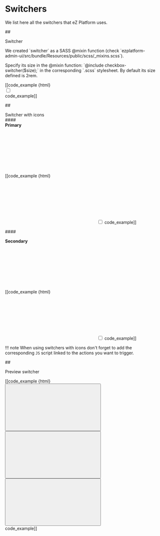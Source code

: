 # Switchers
We list here all the switchers that eZ Platform uses.

##<div class="mgt-3 header-line">Switcher</div>
<div class="ez-guidelines-switcher">
<p class="mgt-minus-3 mgb-3">We created `switcher` as a SASS @mixin function (check `ezplatform-admin-ui/src/bundle/Resources/public/scss/_mixins.scss`).</p>
<p  class="mgb-5">Specify its size in the @mixin function: `@include checkbox-switcher($size);` in the corresponding `.scss` stylesheet. By default its size defined is 2rem.</p>
<div class="ez-guidelines-switcher">
[[code_example {html}
<div class="ez-data-source">
    <label class="ez-data-source__label">
        <input class="ez-data-source__input" type="checkbox">
        <span class="ez-data-source__indicator"></span>
    </label>
</div>
code_example]]
</div>

##<div class="mgt-3 header-line">Switcher with icons</div>
####<div>**Primary**</div>
<div class="ez-guidelines-switcher-icons">
[[code_example {html}
<label class="ez-checkbox-icon ez-page-info-bar-switcher is-checked">
    <svg class="ez-icon ez-icon--view">
        <use xlink:href="../../ez-icons.svg#view"></use>
    </svg>
    <svg class="ez-icon ez-icon--view-hide">
        <use xlink:href="../../ez-icons.svg#edit"></use>
    </svg>
    <input class="ez-checkbox-icon__checkbox" type="checkbox">
</label>
code_example]]
</div>

####<div class="mgt-5">**Secondary**</div>
<div class="ez-guidelines-switcher-icons">
[[code_example {html}
<label class="ez-checkbox-icon is-checked">
    <svg class="ez-icon ez-icon--view">
        <use xlink:href="../../ez-icons.svg#view"></use>
    </svg>
    <svg class="ez-icon ez-icon--view-hide">
        <use xlink:href="../../ez-icons.svg#view-hide"></use>
    </svg>
    <input class="ez-checkbox-icon__checkbox" type="checkbox">
</label>
code_example]]
</div>

!!! note
    When using switchers with icons don't forget to add the corresponding `JS` script linked to the actions you want to trigger.

##<div class="mgt-3 header-line">Preview switcher</div>
<div class="ez-guidelines-switcher-preview">
[[code_example {html}
<div class="ez-preview-switcher">
    <button class="ez-preview-switcher__action ez-preview-switcher__action--selected">
        <svg class="ez-icon">
            <use xlink:href="../../ez-icons.svg#view-desktop"></use>
        </svg>
    </button>
    <button class="ez-preview-switcher__action">
        <svg class="ez-icon">
            <use xlink:href="../../ez-icons.svg#view-tablet"></use>
        </svg>
    </button>
    <button class="ez-preview-switcher__action">
        <svg class="ez-icon">
            <use xlink:href="../../ez-icons.svg#view-mobile"></use>
        </svg>
    </button>
</div>
code_example]]
</div>
